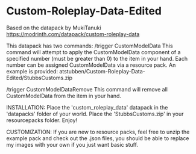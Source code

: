 # Custom-Roleplay-Data-Edited
Based on the datapack by MukiTanuki https://modrinth.com/datapack/custom-roleplay-data

This datapack has two commands:
/trigger CustomModelData <NUMBER>
  This command will attempt to apply the CustomModelData component of a specified number (must be greater than 0) to the item in your hand.
  Each number can be assigned CustomModelData via a resource pack. An example is provided: atstubben/Custom-Roleplay-Data-Edited/StubbsCustoms.zip

/trigger CustomModelDataRemove
  This command will remove all CustomModelData from the item in your hand.

INSTALLATION:
Place the 'custom_roleplay_data' datapack in the 'datapacks' folder of your world.
Place the 'StubbsCustoms.zip' in your resourcepacks folder.
Enjoy!

CUSTOMIZATION:
If you are new to resource packs, feel free to unzip the example pack and check out the .json files, you should be able to replace my images with your own if you just want basic stuff.
